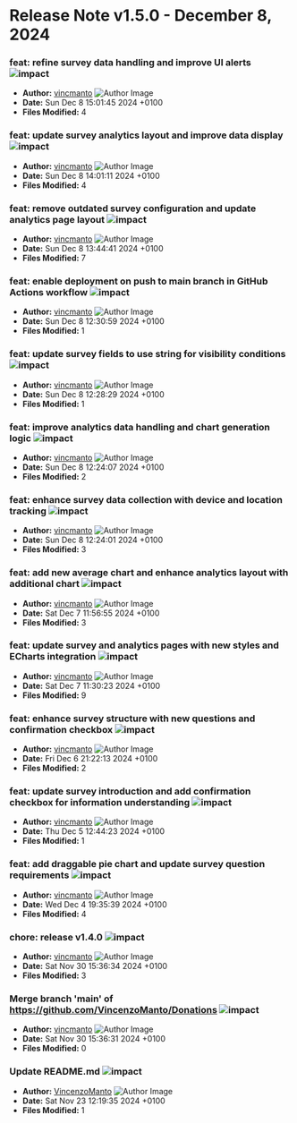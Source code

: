 # Release Note v1.5.0 - December 8, 2024


### feat: refine survey data handling and improve UI alerts ![impact](https://img.shields.io/badge/impact-medium-yellow?style=flat-square)
- **Author:** [vincmanto](https://github.com/vincmanto) ![Author Image](https://avatars.githubusercontent.com/vincmanto?size=40)
- **Date:** Sun Dec 8 15:01:45 2024 +0100
- **Files Modified:** 4
    
### feat: update survey analytics layout and improve data display ![impact](https://img.shields.io/badge/impact-medium-yellow?style=flat-square)
- **Author:** [vincmanto](https://github.com/vincmanto) ![Author Image](https://avatars.githubusercontent.com/vincmanto?size=40)
- **Date:** Sun Dec 8 14:01:11 2024 +0100
- **Files Modified:** 4
    
### feat: remove outdated survey configuration and update analytics page layout ![impact](https://img.shields.io/badge/impact-high-red?style=flat-square)
- **Author:** [vincmanto](https://github.com/vincmanto) ![Author Image](https://avatars.githubusercontent.com/vincmanto?size=40)
- **Date:** Sun Dec 8 13:44:41 2024 +0100
- **Files Modified:** 7
    
### feat: enable deployment on push to main branch in GitHub Actions workflow ![impact](https://img.shields.io/badge/impact-low-green?style=flat-square)
- **Author:** [vincmanto](https://github.com/vincmanto) ![Author Image](https://avatars.githubusercontent.com/vincmanto?size=40)
- **Date:** Sun Dec 8 12:30:59 2024 +0100
- **Files Modified:** 1
    
### feat: update survey fields to use string for visibility conditions ![impact](https://img.shields.io/badge/impact-low-green?style=flat-square)
- **Author:** [vincmanto](https://github.com/vincmanto) ![Author Image](https://avatars.githubusercontent.com/vincmanto?size=40)
- **Date:** Sun Dec 8 12:28:29 2024 +0100
- **Files Modified:** 1
    
### feat: improve analytics data handling and chart generation logic ![impact](https://img.shields.io/badge/impact-medium-yellow?style=flat-square)
- **Author:** [vincmanto](https://github.com/vincmanto) ![Author Image](https://avatars.githubusercontent.com/vincmanto?size=40)
- **Date:** Sun Dec 8 12:24:07 2024 +0100
- **Files Modified:** 2
    
### feat: enhance survey data collection with device and location tracking ![impact](https://img.shields.io/badge/impact-medium-yellow?style=flat-square)
- **Author:** [vincmanto](https://github.com/vincmanto) ![Author Image](https://avatars.githubusercontent.com/vincmanto?size=40)
- **Date:** Sun Dec 8 12:24:01 2024 +0100
- **Files Modified:** 3
    
### feat: add new average chart and enhance analytics layout with additional chart ![impact](https://img.shields.io/badge/impact-medium-yellow?style=flat-square)
- **Author:** [vincmanto](https://github.com/vincmanto) ![Author Image](https://avatars.githubusercontent.com/vincmanto?size=40)
- **Date:** Sat Dec 7 11:56:55 2024 +0100
- **Files Modified:** 3
    
### feat: update survey and analytics pages with new styles and ECharts integration ![impact](https://img.shields.io/badge/impact-high-red?style=flat-square)
- **Author:** [vincmanto](https://github.com/vincmanto) ![Author Image](https://avatars.githubusercontent.com/vincmanto?size=40)
- **Date:** Sat Dec 7 11:30:23 2024 +0100
- **Files Modified:** 9
    
### feat: enhance survey structure with new questions and confirmation checkbox ![impact](https://img.shields.io/badge/impact-medium-yellow?style=flat-square)
- **Author:** [vincmanto](https://github.com/vincmanto) ![Author Image](https://avatars.githubusercontent.com/vincmanto?size=40)
- **Date:** Fri Dec 6 21:22:13 2024 +0100
- **Files Modified:** 2
    
### feat: update survey introduction and add confirmation checkbox for information understanding ![impact](https://img.shields.io/badge/impact-low-green?style=flat-square)
- **Author:** [vincmanto](https://github.com/vincmanto) ![Author Image](https://avatars.githubusercontent.com/vincmanto?size=40)
- **Date:** Thu Dec 5 12:44:23 2024 +0100
- **Files Modified:** 1
    
### feat: add draggable pie chart and update survey question requirements ![impact](https://img.shields.io/badge/impact-medium-yellow?style=flat-square)
- **Author:** [vincmanto](https://github.com/vincmanto) ![Author Image](https://avatars.githubusercontent.com/vincmanto?size=40)
- **Date:** Wed Dec 4 19:35:39 2024 +0100
- **Files Modified:** 4
    
### chore: release v1.4.0 ![impact](https://img.shields.io/badge/impact-medium-yellow?style=flat-square)
- **Author:** [vincmanto](https://github.com/vincmanto) ![Author Image](https://avatars.githubusercontent.com/vincmanto?size=40)
- **Date:** Sat Nov 30 15:36:34 2024 +0100
- **Files Modified:** 3
    
### Merge branch 'main' of https://github.com/VincenzoManto/Donations ![impact](https://img.shields.io/badge/impact-low-green?style=flat-square)
- **Author:** [vincmanto](https://github.com/vincmanto) ![Author Image](https://avatars.githubusercontent.com/vincmanto?size=40)
- **Date:** Sat Nov 30 15:36:31 2024 +0100
- **Files Modified:** 0
    
### Update README.md ![impact](https://img.shields.io/badge/impact-low-green?style=flat-square)
- **Author:** [VincenzoManto](https://github.com/64726971+VincenzoManto) ![Author Image](https://avatars.githubusercontent.com/VincenzoManto?size=40)
- **Date:** Sat Nov 23 12:19:35 2024 +0100
- **Files Modified:** 1
    
